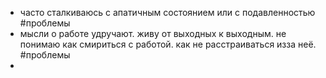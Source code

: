 - часто сталкиваюсь с апатичным состоянием или с подавленностью #проблемы
- мысли о работе удручают. живу от выходных к выходным. не понимаю как смириться с работой. как не расстраиваться изза неё. #проблемы
-